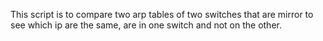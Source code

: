 This script is to compare two arp tables of two switches that are mirror to see which ip are the same, are in one switch and not on the other.
